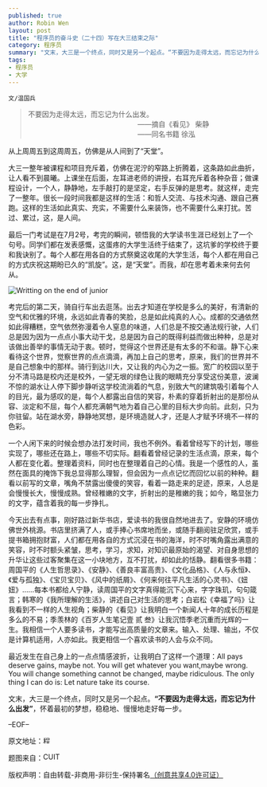 ```yaml
---
published: true
author: Robin Wen
layout: post
title: "程序员的奋斗史（二十四）写在大三结束之际"
category: 程序员
summary: "文末，大三是一个终点，同时又是另一个起点。“不要因为走得太远，而忘记为什么出发”，怀着最初的梦想，稳稳地、慢慢地走好每一步。"
tags: 
- 程序员
- 大学
---
```


`文/温国兵`

> 不要因为走得太远，而忘记为什么出发。<br/>
> &nbsp;&nbsp;&nbsp;&nbsp;&nbsp;&nbsp;&nbsp;&nbsp;&nbsp;&nbsp;&nbsp;&nbsp;&nbsp;&nbsp;&nbsp;&nbsp;&nbsp;&nbsp;&nbsp;&nbsp;&nbsp;&nbsp;&nbsp;&nbsp;&nbsp;&nbsp;&nbsp;&nbsp;&nbsp;&nbsp;&nbsp;&nbsp;&nbsp;&nbsp;&nbsp;&nbsp;&nbsp;&nbsp;&nbsp;&nbsp;&nbsp;&nbsp;&nbsp;&nbsp;&nbsp;&nbsp;&nbsp;&nbsp;&nbsp;&nbsp;&nbsp;&nbsp;&nbsp;&nbsp;&nbsp;&nbsp;——摘自《看见》 柴静<br/>
> &nbsp;&nbsp;&nbsp;&nbsp;&nbsp;&nbsp;&nbsp;&nbsp;&nbsp;&nbsp;&nbsp;&nbsp;&nbsp;&nbsp;&nbsp;&nbsp;&nbsp;&nbsp;&nbsp;&nbsp;&nbsp;&nbsp;&nbsp;&nbsp;&nbsp;&nbsp;&nbsp;&nbsp;&nbsp;&nbsp;&nbsp;&nbsp;&nbsp;&nbsp;&nbsp;&nbsp;&nbsp;&nbsp;&nbsp;&nbsp;&nbsp;&nbsp;&nbsp;&nbsp;&nbsp;&nbsp;&nbsp;&nbsp;&nbsp;&nbsp;&nbsp;&nbsp;&nbsp;&nbsp;&nbsp;&nbsp;——同名书籍 徐泓


从上周周五到这周周五，仿佛是从人间到了“天堂”。

大三一整年被课程和项目充斥着，仿佛在泥泞的窄路上折腾着，这条路如此曲折，让人看不到晨曦。上课坐在后面，左耳进老师的讲授，右耳充斥着各种杂音；做课程设计，一个人，静静地，左手敲打的是坚定，右手反弹的是思考。就这样，走完了一整年。很长一段时间我都是这样的生活：和哲人交流、与技术沟通、跟自己赛跑。这样的生活如此真实、充实，不需要什么来装饰，也不需要什么来打扰。苦过、累过，这，是人间。

最后一门考试是在7月2号，考完的瞬间，顿悟我的大学读书生涯已经划上了一个句号。同学们都在发表感慨，这蛋疼的大学生活终于结束了，这坑爹的学校终于要和我诀别了。每个人都在用各自的方式祭奠这收尾的大学生活，每个人都在用自己的方式庆祝这期盼已久的“凯旋”。这，是“天堂”。而我，却在思考着未来何去何从。

![Writting on the end of junior](http://i.imgur.com/kkA5h4S.jpg)

考完后的第二天，骑自行车出去逛荡。出去才知道在学校是多么的美好，有清新的空气和优雅的环境，永远如此青春的笑脸，总是如此纯真的人心。成都的交通依然如此得糟糕，空气依然弥漫着令人窒息的味道，人们总是不按交通法规行驶，人们总是因为因为一点点小事大动干戈，总是因为自己的既得利益而做出种种，总是对该做出善举的事情无动于衷。顿时，觉得这个世界还是有太多的不和谐。静下心来看待这个世界，觉察世界的点点滴滴，再加上自己的思考，原来，我们的世界并不是自己想象中的那样。骑行到达川大，又让我的内心为之一振。宽广的校园以至于分不清马路是校内还是校外，一望无垠的绿色让我的眼睛充分享受这份美意，波澜不惊的湖水让人停下脚步静听这学校流淌着的气息，别致大气的建筑吸引着每个人的目光，最为感叹的是，每个人都露出自信的笑容，朴素的穿着折射出的是那份从容、淡定和不屈，每个人都充满朝气地为着自己心里的目标大步向前。此刻，只为你驻留。站在湖水旁，静静地冥想，是环境造就人才，还是人才赋予环境不一样的色彩。

一个人闲下来的时候会想办法打发时间，我也不例外。看着曾经写下的计划，哪些实现了，哪些还在路上，哪些不切实际。翻看着曾经记录的生活点滴，原来，每个人都在变化着。整理着资料，同时也在整理着自己的心情。我是一个感性的人，虽然在面具的掩饰下我总显得那么理智，但会因为一点点记忆而回忆以前的种种。翻看以前写的文章，嘴角不禁露出傻傻的笑容，看着一路走来的足迹，原来，人总是会慢慢长大，慢慢成熟。曾经稚嫩的文字，折射出的是稚嫩的我；如今，略显张力的文字，蕴含着我的每一步挣扎。

今天出去有点事，刚好路过新华书店，爱读书的我很自然地进去了。安静的环境仿佛世外桃源。书店里挤满了人，或手捧心书席地而坐，或随手翻阅驻足欣赏，或手提书箱拥抱财富，人们都在用各自的方式沉浸在书的海洋，时不时嘴角露出满意的笑容，时不时额头紧皱，思考，学习，求知，对知识最原始的渴望、对自身思想的升华让这些过客聚集在这一小块地方，互不打扰，却如此的恬静。翻看很多书籍：周国平的《人生哲思录》、《安静》、《善良丰富高贵》、《文化品格》、《人与永恒》、《爱与孤独》、《宝贝宝贝》、《风中的纸屑》、《何来何往平凡生活的心灵书》、《妞妞》……每本书都给人宁静，读周国平的文字真得能沉下心来，字字珠玑，句句箴言；韩寒的《我所理解的生活》，讲述自己对生活的思考；白岩松《幸福了吗》让我看到不一样的人生视角；柴静的《看见》让我明白一个新闻人十年的成长历程是多么的不易；季羡林的《百岁人生笔记壹 贰 叁》让我沉悟季老沉重而光辉的一生。我相信一个人要多读书，才能写出高质量的文章来。输入、处理、输出，不仅是计算机适用，人亦如此。我更相信一个喜欢读书的人会与众不同。

最近发生在自己身上的一点点情感波折，让我明白了这样一个道理：All pays deserve gains, maybe not. You will get whatever you want,maybe wrong. You will change something cannot be changed, maybe ridiculous. The only thing I can do is: Let nature take its course.

文末，大三是一个终点，同时又是另一个起点。**“不要因为走得太远，而忘记为什么出发”**，怀着最初的梦想，稳稳地、慢慢地走好每一步。

–EOF–

原文地址：<a href="http://blog.csdn.net/justdb/article/details/9254835" target="_blank"><img src="http://i.imgur.com/BROigUO.jpg" title="程序员的奋斗史（二十四）写在大三结束之际" height="16px" width="16px" border="0" alt="程序员的奋斗史（二十四）写在大三结束之际" /></a>

题图来自：<a href="http://www.cuit.edu.cn/" target="_blank"><img src="http://i.imgur.com/PrvUx6K.png" title="CUIT" height="16px" width="100px" border="0" alt="CUIT" /></a>

版权声明：自由转载-非商用-非衍生-保持署名<a href="http://creativecommons.org/licenses/by-nc-nd/4.0/deed.zh" target="_blank">（创意共享4.0许可证）</a>
